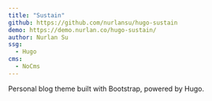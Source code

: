 ```yaml
---
title: "Sustain"
github: https://github.com/nurlansu/hugo-sustain
demo: https://demo.nurlan.co/hugo-sustain/
author: Nurlan Su
ssg:
  - Hugo
cms:
  - NoCms
---
```


Personal blog theme built with Bootstrap, powered by Hugo.
